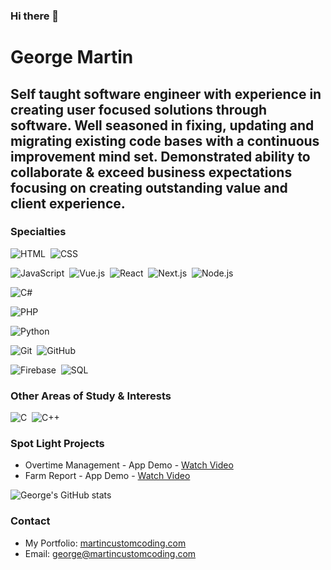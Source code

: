### Hi there 👋

<!--
**gmartin1603/gmartin1603** is a ✨ _special_ ✨ repository because its `README.md` (this file) appears on your GitHub profile.

Here are some ideas to get you started:

- 🔭 I’m currently working on ...
- 🌱 I’m currently learning ...
- 👯 I’m looking to collaborate on ...
- 🤔 I’m looking for help with ...
- 💬 Ask me about ...
- 📫 How to reach me: ...
- 😄 Pronouns: ...
- ⚡ Fun fact: ...
-->
# George Martin

## Self taught software engineer with experience in creating user focused solutions through software. Well seasoned in fixing, updating and migrating existing code bases with a continuous improvement mind set. Demonstrated ability to collaborate & exceed business expectations focusing on creating outstanding value and client experience.

### Specialties
![HTML](https://img.shields.io/badge/-HTML-05122A?style=flat&logo=HTML5)&nbsp;
![CSS](https://img.shields.io/badge/-CSS-05122A?style=flat&logo=CSS3&logoColor=1572B6)

![JavaScript](https://img.shields.io/badge/-JavaScript-05122A?style=flat&logo=javascript)&nbsp;
![Vue.js](https://img.shields.io/badge/-Vue.js-05122A?style=flat&logo=vue.js)&nbsp;
![React](https://img.shields.io/badge/-React-05122A?style=flat&logo=react)&nbsp;
![Next.js](https://img.shields.io/badge/-Next.js-05122A?style=flat&logo=vercel)&nbsp;
![Node.js](https://img.shields.io/badge/-Node.js-05122A?style=flat&logo=node.js)&nbsp;

![C#](https://img.shields.io/badge/C%23-239120?style=flat&logo=c-sharp&logoColor=white)&nbsp;

![PHP](https://img.shields.io/badge/-PHP-05122A?style=flat&logo=php)&nbsp;

![Python](https://img.shields.io/badge/-Python-05122A?style=flat&logo=python)

![Git](https://img.shields.io/badge/-Git-05122A?style=flat&logo=git)&nbsp;
![GitHub](https://img.shields.io/badge/-GitHub-05122A?style=flat&logo=github)&nbsp;

![Firebase](https://img.shields.io/badge/-Firebase-05122A?style=flat&logo=firebase)&nbsp;
![SQL](https://img.shields.io/badge/-SQL-05122A?style=flat&logo=sql)&nbsp;
### Other Areas of Study & Interests

![C](https://img.shields.io/badge/-C-05122A?style=flat&logo=C&logoColor=A8B9CC)&nbsp;
![C++](https://img.shields.io/badge/-C++-05122A?style=flat&logo=C%2B%2B&logoColor=00599C)&nbsp;

### Spot Light Projects
- Overtime Management - App Demo - [Watch Video](https://www.loom.com/share/2dc3dcef23944e8ea972e42b229cc98f)
- Farm Report - App Demo - [Watch Video](https://youtu.be/366TNdNfPjw)

![George's GitHub stats](https://github-readme-stats.vercel.app/api?username=gmartin1603&theme=dark&show_icons=true)

### Contact
- My Portfolio: <a href="https://martincustomcoding.com"> martincustomcoding.com </a>
- Email: george@martincustomcoding.com
